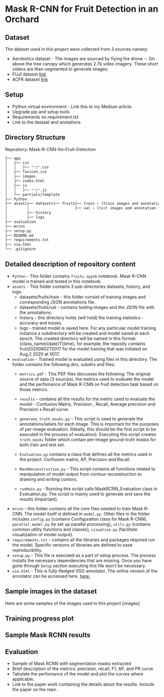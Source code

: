 # Mask R-CNN for Fruit Detection in an Orchard 
## Dataset
The dataset used in this project were collected from 3 sources namely:
- Aerobotics dataset - The images are sourced by flying the drone ∼ 2m above the tree canopy which generates 2.7k video imagery. These short videos are then segmented to generate images. 
- FUJI dataset [link](https://zenodo.org/record/3715991)
- ACFR dataset [link](http://data.acfr.usyd.edu.au/ag/treecrops/2016-multifruit/)
## Setup
- Python virtual environment - Link this to my Medium article.
- Upgrade pip and setup tools
- Requirements on requirement.txt
- Link to the dataset and anotations

## Directory Structure
Repository: Mask-R-CNN-for-Fruit-Detection
```bash
├── app
│   ├── css
│   │   ├── **/*.css
│   ├── favicon.ico
│   ├── images
│   ├── index.html
│   ├── js
│   │   ├── **/*.js
│   └── partials/template
├── Python
├── assets├── datasets├── fruits├── train > (train images and annotation file.)
│         │                     ├── val > (test images and annotation file.)
│         ├── history
│         ├── logs 
├── evaluation
├── mrcnn
├── setup.py
├── README.md
├── requirements.txt
├── via.html
└── .gitignore
```

## Detailed description of repository content
- `Python` - This folder contains `fruits.ipynb` notebook. Mask R-CNN model is trained and tested in this notebook.
- `assets` - This folder contains 3 sub-directories datasets, history, and logs:
	- datasets/fruits/train - this folder consist of training images and corresponding JSON annotations file.
	- datasets/fruits/val - contains testing images and the JSON file with the annotations.
	- history - this directory holds (will hold) the training statistics - accuracy and losses.
	- logs - trained model is saved here. For any particular model training instance a subdirectory will be created and model saved at each epoch. The created directory will be named in this format: {class_name}{date}T{time}, for example, the reposity contains  fruit20200802T0017 for the model training that was initiated on Aug,2 2020 at 0017. 
- `evaluation` - Trained model is evaluated using files in this directory. The folder contains the following dirs, subdirs and files:
	- `metrics.pdf` - This PDF files discusses the following: The original source of data (3 sources), the metrics used to evaluate the model and the perfomance of Mask R-CNN on fruit detection task based on those metrics.
	- `results` - contains all the results for the metric used to evaluate the model - Confusion Matrix, Precision , Recall, Average precision and Precision x Recall curve.
	- `generate_truth_masks.py` - This script is used to generate the annotations/labels for each image. This is important for the purposes of per-image evaluation.
	(Ideally, this should be the first script to be executed in the process of evaluation). Executing this script creates `truth_masks` folder which contain per-image ground-truth masks for both train and test set. 
	- `Evaluation.py` contains a class that defines all the metrics used in the project: Confusion matrix, AP, Precision and Recall.

	- `MaskReconstruction.py` - This script contains all functions related to manipulation of model output from contour reconstruction to drawing and writing contors.
	- `runMain.py` - Running this script calls MaskRCNN_Evaluation class in Evaluation.py. The script is mainly used to generate and save the results (important).
- `mrcnn` - this folder contains all the core files needed to train Mask R-CNN. The model itself is defined in `model.py`. Other files in the folder includes `config.py` (contains Configuration class for Mask R-CNN), `parallel_model.py` (to set up parallel processing), `utils.py` (contains common utility functions and classes), `visualize.py` (facilitate visualization of model output).
- `requirements.txt` - contains all the libraries and packages required run the model. Specific versions of libraries are defined to ease reproducibility.
- `setup.py` - This file is executed as a part of setup process. The process installs the necessary dependencies that are missing. Once you have gone through `Setup` section executing this file won't be necessary.
- `via.html` - This is fully-fledged VGG annotator. The online version of the annotator can be accessed here.
[here.](http://www.robots.ox.ac.uk/~vgg/software/via/via.html)

## Sample images in the dataset
Here are some samples of the images used in this project
[images] 
## Training progress plot

## Sample Mask RCNN results

## Evaluation
 - Sample of Mask RCNN with segmentation masks extracted
 - Brief description of the metrics: precision, recall, F1, AP, and PR curve
 - Tabulate the perfomance of the model and plot the curves where applicable.
 - Link to the paper work containing the details about the results. Include the paper on the repo.